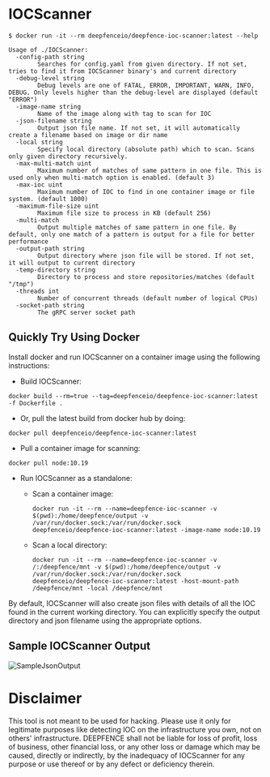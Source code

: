 # IOCScanner

```
$ docker run -it --rm deepfenceio/deepfence-ioc-scanner:latest --help

Usage of ./IOCScanner:
  -config-path string
    	Searches for config.yaml from given directory. If not set, tries to find it from IOCScanner binary's and current directory
  -debug-level string
    	Debug levels are one of FATAL, ERROR, IMPORTANT, WARN, INFO, DEBUG. Only levels higher than the debug-level are displayed (default "ERROR")
  -image-name string
    	Name of the image along with tag to scan for IOC
  -json-filename string
    	Output json file name. If not set, it will automatically create a filename based on image or dir name
  -local string
    	Specify local directory (absolute path) which to scan. Scans only given directory recursively.
  -max-multi-match uint
    	Maximum number of matches of same pattern in one file. This is used only when multi-match option is enabled. (default 3)
  -max-ioc uint
    	Maximum number of IOC to find in one container image or file system. (default 1000)
  -maximum-file-size uint
    	Maximum file size to process in KB (default 256)
  -multi-match
    	Output multiple matches of same pattern in one file. By default, only one match of a pattern is output for a file for better performance
  -output-path string
    	Output directory where json file will be stored. If not set, it will output to current directory
  -temp-directory string
    	Directory to process and store repositories/matches (default "/tmp")
  -threads int
    	Number of concurrent threads (default number of logical CPUs)
  -socket-path string
  		The gRPC server socket path
```

## Quickly Try Using Docker

Install docker and run IOCScanner on a container image using the following instructions:

* Build IOCScanner:
```shell
docker build --rm=true --tag=deepfenceio/deepfence-ioc-scanner:latest -f Dockerfile .
```

* Or, pull the latest build from docker hub by doing:
```shell
docker pull deepfenceio/deepfence-ioc-scanner:latest
```

* Pull a container image for scanning:
```shell
docker pull node:10.19
```

* Run IOCScanner as a standalone:
  * Scan a container image:
    ```shell
    docker run -it --rm --name=deepfence-ioc-scanner -v $(pwd):/home/deepfence/output -v /var/run/docker.sock:/var/run/docker.sock deepfenceio/deepfence-ioc-scanner:latest -image-name node:10.19
    ```

  * Scan a local directory:
    ```shell
    docker run -it --rm --name=deepfence-ioc-scanner -v /:/deepfence/mnt -v $(pwd):/home/deepfence/output -v /var/run/docker.sock:/var/run/docker.sock deepfenceio/deepfence-ioc-scanner:latest -host-mount-path /deepfence/mnt -local /deepfence/mnt
    ```

By default, IOCScanner will also create json files with details of all the IOC found in the current working directory. You can explicitly specify the output directory and json filename using the appropriate options.

## Sample IOCScanner Output

![SampleJsonOutput](images/SampleIOCsOutput.png)

# Disclaimer

This tool is not meant to be used for hacking. Please use it only for legitimate purposes like detecting IOC on the infrastructure you own, not on others' infrastructure. DEEPFENCE shall not be liable for loss of profit, loss of business, other financial loss, or any other loss or damage which may be caused, directly or indirectly, by the inadequacy of IOCScanner for any purpose or use thereof or by any defect or deficiency therein.
